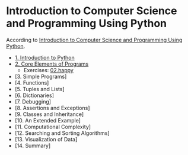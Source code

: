 # Introduction to Computer Science and Programming Using Python
According to [Introduction to Computer Science and Programming Using Python](https://www.edx.org/course/introduction-computer-science-mitx-6-00-1x-10).

- [1. Introduction to Python](https://github.com/elijabesu/ossu-cs/blob/master/1--6.00.1x/01.md)
- [2. Core Elements of Programs](https://github.com/elijabesu/ossu-cs/blob/master/1--6.00.1x/02.md)
  - Exercises: [02.happy](https://github.com/elijabesu/ossu-cs/blob/master/1--6.00.1x/02.happy.py)
- [3. Simple Programs]
- [4. Functions]
- [5. Tuples and Lists]
- [6. Dictionaries]
- [7. Debugging]
- [8. Assertions and Exceptions]
- [9. Classes and Inheritance]
- [10. An Extended Example]
- [11. Computational Complexity]
- [12. Searching and Sorting Algorithms]
- [13. Visualization of Data]
- [14. Summary]